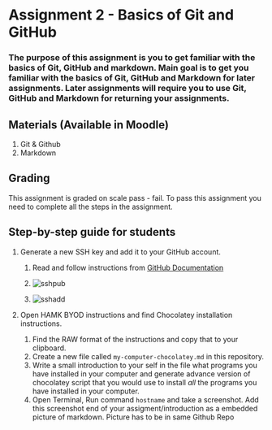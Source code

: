 # Assignment 2 - Basics of Git and GitHub

### The purpose of this assignment is you to get familiar with the basics of Git, GitHub and markdown.  Main goal is to get you familiar with the basics of Git, GitHub and Markdown for later assignments. Later assignments will require you to use Git, GitHub and Markdown for returning your assignments.

## Materials (Available in Moodle)
1.	Git & Github
2.  Markdown

## Grading
This assignment is graded on scale pass - fail. To pass this assignment you need to complete all the steps in the assignment.

## Step-by-step guide for students


1.	Generate a new SSH key and add it to your GitHub account.
    1.	Read and follow instructions from [GitHub Documentation](https://docs.github.com/en/github/authenticating-to-github/connecting-to-github-with-ssh)

    2. ![sshpub](https://github.com/user-attachments/assets/5cee48e0-d903-402b-b866-ec7608b1ba21)

    
    3. ![sshadd](https://github.com/user-attachments/assets/a1befc6c-bff5-41f8-a414-8ef690aefa3b)


2. Open HAMK BYOD instructions and find Chocolatey installation instructions. 

    1. Find the RAW format of the instructions and copy that to your clipboard.
    2. Create a new file called `my-computer-chocolatey.md` in this repository.
    3. Write a small introduction to your self in the file what programs you have installed in your computer and generate advance version of chocolatey script that you would use to install *all* the programs you have installed in your computer.
    4. Open Terminal, Run command `hostname` and take a screenshot. Add this screenshot end of your assigment/introduction as a embedded picture of markdown. Picture has to be in same Github Repo
   


    
